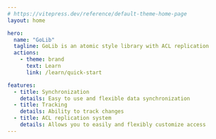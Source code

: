 ```yaml
---
# https://vitepress.dev/reference/default-theme-home-page
layout: home

hero:
  name: "GoLib"
  tagline: GoLib is an atomic style library with ACL replication
  actions:
    - theme: brand
      text: Learn
      link: /learn/quick-start

features:
  - title: Synchronization 
    details: Easy to use and flexible data synchronization 
  - title: Tracking
    details: Ability to track changes
  - title: ACL replication system
    details: Allows you to easily and flexibly customize access
---
```


